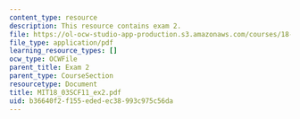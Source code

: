 ```yaml
---
content_type: resource
description: This resource contains exam 2.
file: https://ol-ocw-studio-app-production.s3.amazonaws.com/courses/18-03sc-differential-equations-fall-2011/b36640f2f155ededec38993c975c56da_MIT18_03SCF11_ex2.pdf
file_type: application/pdf
learning_resource_types: []
ocw_type: OCWFile
parent_title: Exam 2
parent_type: CourseSection
resourcetype: Document
title: MIT18_03SCF11_ex2.pdf
uid: b36640f2-f155-eded-ec38-993c975c56da
---
```

